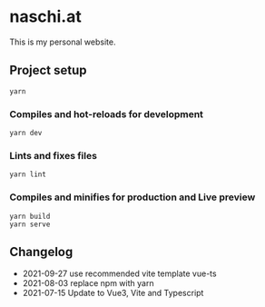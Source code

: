 # naschi.at

This is my personal website.

## Project setup
```
yarn
```

### Compiles and hot-reloads for development
```
yarn dev
```

### Lints and fixes files
```
yarn lint
```

### Compiles and minifies for production and Live preview
```
yarn build
yarn serve
```

## Changelog

- 2021-09-27 use recommended vite template vue-ts 
- 2021-08-03 replace npm with yarn
- 2021-07-15 Update to Vue3, Vite and Typescript
